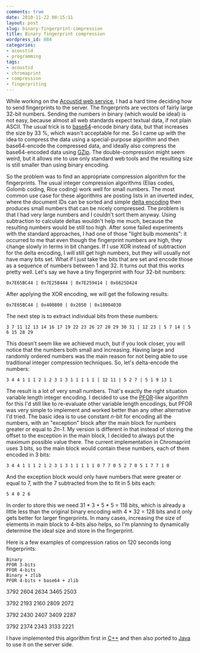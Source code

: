 ```yaml
---
comments: true
date: 2010-11-22 00:15:11
layout: post
slug: binary-fingerprint-compression
title: Binary fingerprint compression
wordpress_id: 884
categories:
- acoustid
- programming
tags:
- acoustid
- chromaprint
- compression
- fingerpriting
---
```


While working on the [Acoustid web service](http://wiki.acoustid.org/wiki/Web_Service), I had a hard time deciding how to send fingerprints to the server. The fingerprints are vectors of fairly large 32-bit numbers. Sending the numbers in binary (which would be ideal) is not easy, because almost all web standards expect textual data, if not plain ASCII. The usual trick is to [base64](http://en.wikipedia.org/wiki/Base64)-encode binary data, but that increases the size by 33 %, which wasn't acceptable for me. So I came up with the idea to compress the data using a special-purpose algorithm and then base64-encode the compressed data, and ideally also compress the base64-encoded data using [GZip](http://en.wikipedia.org/wiki/Gzip#Other_uses). The double-compression might seem weird, but it allows me to use only standard web tools and the resulting size is still smaller than using binary encoding.

So the problem was to find an appropriate compression algorithm for the fingerprints. The usual integer compression algorithms (Elias codes, Golomb coding, Rice coding) work well for small numbers. The most common use case for these algorithms are posting lists in an inverted index, where the document IDs can be sorted and simple [delta encoding](http://en.wikipedia.org/wiki/Delta_encoding) then produces small numbers that can be nicely compressed. The problem is that I had very large numbers and I couldn't sort them anyway. Using subtraction to calculate deltas wouldn't help me much, because the resulting numbers would be still too high. After some failed experiments with the standard approaches, I had one of those "light bulb moments": it occurred to me that even though the fingerprint numbers are high, they change slowly in terms in bit changes. If I use XOR instead of subtraction for the delta encoding, I will still get high numbers, but they will usually not have many bits set. What if I just take the bits that are set and encode those as a sequence of numbers between 1 and 32. It turns out that this works pretty well. Let's say we have a tiny fingerprint with four 32-bit numbers:


    
    0x7E65BC44 | 0x7E25B444 | 0x7E259414 | 0x6625D424



After applying the XOR encoding, we will get the following results:


    
    0x7E65BC44 | 0x400800 | 0x2050 | 0x18004030



The next step is to extract individual bits from these numbers:


    
    3 7 11 12 13 14 16 17 19 22 23 26 27 28 29 30 31 | 12 23 | 5 7 14 | 5 6 15 28 29



This doesn't seem like we achieved much, but if you look closer, you will notice that the numbers both small and increasing. Having large and randomly ordered numbers was the main reason for not being able to use traditional integer compression techniques. So, let's delta-encode the numbers:


    
    3 4 4 1 1 1 2 1 2 3 1 3 1 1 1 1 1 | 12 11 | 5 2 7 | 5 1 9 13 1



The result is a lot of very small numbers. That's exactly the right situation variable length integer encoding. I decided to use the [PFOR](http://oai.cwi.nl/oai/asset/15564/15564B.pdf)-like algorithm for this I'd still like to re-evaluate other variable length encodings, but PFOR was very simple to implement and worked better than any other alternative I'd tried. The basic idea is to use constant _n_-bit for encoding all the numbers, with an "exception" block after the main block for numbers greater or equal to _2n-1_. My version is different in that instead of storing the offset to the exception in the main block, I decided to always put the maximum possible value there. The current implementation in Chromaprint uses 3 bits, so the main block would contain these numbers, each of them encoded in 3 bits:


    
    3 4 4 1 1 1 2 1 2 3 1 3 1 1 1 1 1 0 7 7 0 5 2 7 0 5 1 7 7 1 0



And the exception block would only have numbers that were greater or equal to 7, with the 7 subtracted from the to fit in 5 bits each:


    
    5 4 0 2 6



In order to store this we need 31 * 3 + 5 * 5 = 118 bits, which is already a little less than the original binary encoding with 4 * 32 = 128 bits and it only gets better for larger fingerprints. In many cases, increasing the size of elements in main block to 4-bits also helps, so I'm planning to dynamically determine the ideal size and store in the fingerprint.

Here is a few examples of compression ratios on 120 seconds long fingerprints:




  


    Binary
    PFOR 3-bits
    PFOR 4-bits
    Binary + zlib
    PFOR 4-bits + base64 + zlib
  
  

3792
2604
2634
3465
2503

  

3792
2193
2160
2809
2072

  

3792
2430
2407
3409
2287

  

3792
2374
2343
3133
2221





I have implemented this algorithm first in [C++](http://bazaar.launchpad.net/~luks/chromaprint/trunk/annotate/head:/src/fingerprint_compressor.cpp) and then also ported to [Java](http://bazaar.launchpad.net/~luks/acoustid-server/trunk/annotate/head:/tools/src/main/java/org/acoustid/util/FingerprintCompressor.java) to use it on the server side.

